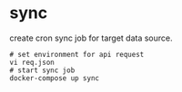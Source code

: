 # sync
create cron sync job for target data source.

```shell
# set environment for api request
vi req.json
# start sync job
docker-compose up sync
```
